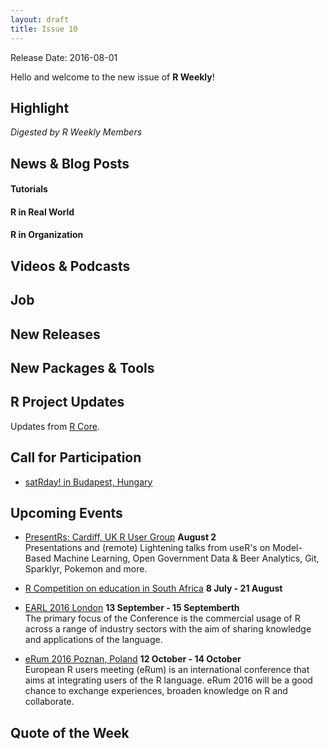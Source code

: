 ```yaml
---
layout: draft
title: Issue 10
---
```


Release Date: 2016-08-01

Hello and welcome to the new issue of **R Weekly**!

## Highlight

*Digested by R Weekly Members*



## News & Blog Posts

#### Tutorials



#### R in Real World



#### R in Organization



## Videos & Podcasts



## Job



## New Releases



## New Packages & Tools



## R Project Updates

Updates from [R Core](http://developer.r-project.org/blosxom.cgi/R-devel/NEWS).




## Call for Participation

+ [satRday! in Budapest, Hungary](http://budapest.satrdays.org/#cfp)

## Upcoming Events

+ [PresentRs: Cardiff, UK R User Group](http://www.meetup.com/Cardiff-R-User-Group/events/232475804/) **August 2**      
Presentations and (remote) Lightening talks from useR's on Model-Based Machine Learning, Open Government Data & Beer Analytics, Git, Sparklyr, Pokemon and more. 

+ [R Competition on education in South Africa](http://www.r-bloggers.com/r-competition-on-education-in-south-africa-july-and-august-2016/) **8 July - 21 August** 

+ [EARL 2016 London](https://earlconf.com/)  **13 September - 15 Septemberth** <br>
The primary focus of the Conference is the commercial usage of R across a range of industry sectors with the aim of sharing knowledge and applications of the language.<br /> 

+ [eRum 2016 Poznan, Poland](http://erum.ue.poznan.pl/)  **12 October - 14 October** <br>
European R users meeting (eRum) is an international conference that aims at integrating users of the R language. eRum 2016 will be a good chance to exchange experiences, broaden knowledge on R and collaborate. <br /> 

## Quote of the Week



<p><small id="page_view">&nbsp;</small></p>

